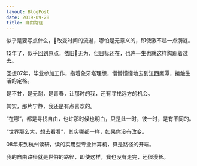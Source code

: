 ```yaml
---
layout: BlogPost
date: 2019-09-28
title: 自由路径
---
```


似乎是要写点什么，改变时间的流逝，哪怕是无意义的，即使激不起一点漪涟。

12年了，似乎回到原点，依旧无为，但目标还在，也许一生也就这样踟蹰着过去。

<!-- more -->

回想07年，毕业参加工作，抱着象牙塔理想，懵懵懂懂地去到江西鹰潭，接触生活的定格。

是不甘，是无耐，是青春，让那时的我，还有寻找远方的机会。

其实，那片宁静，我还是有点喜欢的。

“在哪”，都是寻找自由，也许那时候也明白，只是此一时，彼一时，是有不同的。

“世界那么大，想去看看”，其实哪都一样，如果你没有改变。

08年来到杭州读研，读的实用型专业计算机，算是路径的开端。

我的自由路径就是世俗的路径，即使这样，我也没有走完，还很漫长。

